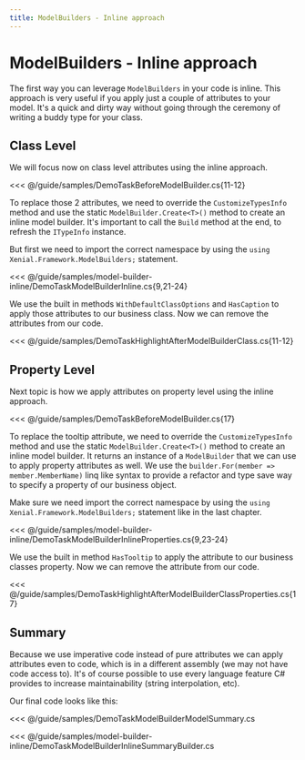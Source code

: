 ```yaml
---
title: ModelBuilders - Inline approach
---
```


# ModelBuilders - Inline approach

The first way you can leverage `ModelBuilders` in your code is inline. This approach is very useful if you apply just a couple of attributes to your model. It's a quick and dirty way without going through the ceremony of writing a buddy type for your class. 

## Class Level

We will focus now on class level attributes using the inline approach.

<<< @/guide/samples/DemoTaskBeforeModelBuilder.cs{11-12}

To replace those 2 attributes, we need to override the `CustomizeTypesInfo` method and use the static `ModelBuilder.Create<T>()` method to create an inline model builder. It's important to call the `Build` method at the end, to refresh the `ITypeInfo` instance.

But first we need to import the correct namespace by using the `using Xenial.Framework.ModelBuilders;` statement.

<<< @/guide/samples/model-builder-inline/DemoTaskModelBuilderInline.cs{9,21-24}

We use the built in methods `WithDefaultClassOptions` and `HasCaption` to apply those attributes to our business class. Now we can remove the attributes from our code.

<<< @/guide/samples/DemoTaskHighlightAfterModelBuilderClass.cs{11-12}

## Property Level

Next topic is how we apply attributes on property level using the inline approach.

<<< @/guide/samples/DemoTaskBeforeModelBuilder.cs{17}

To replace the tooltip attribute, we need to override the `CustomizeTypesInfo` method and use the static `ModelBuilder.Create<T>()` method to create an inline model builder. It returns an instance of a `ModelBuilder` that we can use to apply property attributes as well. We use the `builder.For(member => member.MemberName)` linq like syntax to provide a refactor and type save way to specify a property of our business object.

Make sure we need import the correct namespace by using the `using Xenial.Framework.ModelBuilders;` statement like in the last chapter.

<<< @/guide/samples/model-builder-inline/DemoTaskModelBuilderInlineProperties.cs{9,23-24}

We use the built in method `HasTooltip` to apply the attribute to our business classes property. Now we can remove the attribute from our code.

<<< @/guide/samples/DemoTaskHighlightAfterModelBuilderClassProperties.cs{17}

## Summary

Because we use imperative code instead of pure attributes we can apply attributes even to code, which is in a different assembly (we may not have code access to). It's of course possible to use every language feature C# provides to increase maintainability (string interpolation, etc).

Our final code looks like this:

<<< @/guide/samples/DemoTaskModelBuilderModelSummary.cs

<<< @/guide/samples/model-builder-inline/DemoTaskModelBuilderInlineSummaryBuilder.cs

